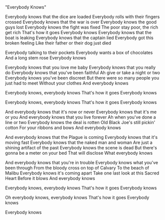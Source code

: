 "Everybody Knows"

Everybody knows that the dice are loaded
Everybody rolls with their fingers crossed
Everybody knows that the war is over
Everybody knows the good guys lost
Everybody knows the fight was fixed
The poor stay poor, the rich get rich
That's how it goes
Everybody knows
Everybody knows that the boat is leaking
Everybody knows that the captain lied
Everybody got this broken feeling
Like their father or their dog just died

Everybody talking to their pockets
Everybody wants a box of chocolates
And a long stem rose
Everybody knows

Everybody knows that you love me baby
Everybody knows that you really do
Everybody knows that you've been faithful
Ah give or take a night or two
Everybody knows you've been discreet
But there were so many people you just had to meet
Without your clothes
And everybody knows

Everybody knows, everybody knows
That's how it goes
Everybody knows

Everybody knows, everybody knows
That's how it goes
Everybody knows

And everybody knows that it's now or never
Everybody knows that it's me or you
And everybody knows that you live forever
Ah when you've done a line or two
Everybody knows the deal is rotten
Old Black Joe's still pickin' cotton
For your ribbons and bows
And everybody knows

And everybody knows that the Plague is coming
Everybody knows that it's moving fast
Everybody knows that the naked man and woman
Are just a shining artifact of the past
Everybody knows the scene is dead
But there's gonna be a meter on your bed
That will disclose
What everybody knows

And everybody knows that you're in trouble
Everybody knows what you've been through
From the bloody cross on top of Calvary
To the beach of Malibu
Everybody knows it's coming apart
Take one last look at this Sacred Heart
Before it blows
And everybody knows

Everybody knows, everybody knows
That's how it goes
Everybody knows

Oh everybody knows, everybody knows
That's how it goes
Everybody knows

Everybody knows
